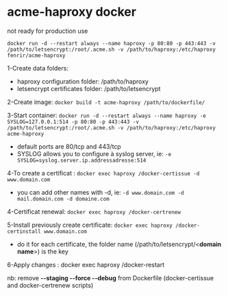 # acme-haproxy docker
not ready for production use

`docker run -d --restart always --name haproxy -p 80:80 -p 443:443 -v /path/to/letsencrypt:/root/.acme.sh -v /path/to/haproxy:/etc/haproxy fenrir/acme-haproxy`

 1-Create data folders:

 - haproxy configuration folder: /path/to/haproxy
 - letsencrypt certificates folder: /path/to/letsencrypt

2-Create image: `docker build -t acme-haproxy /path/to/dockerfile/`

3-Start container: `docker run -d --restart always --name haproxy -e SYSLOG=127.0.0.1:514 -p 80:80 -p 443:443 -v /path/to/letsencrypt:/root/.acme.sh -v /path/to/haproxy:/etc/haproxy acme-haproxy`

 - default ports are 80/tcp and 443/tcp
 - SYSLOG allows you to configure à syslog server, ie: `-e SYSLOG=syslog.server.ip.addressadresse:514`

4-To create a certificat : `docker exec haproxy /docker-certissue -d www.domain.com`

 - you can add other names with -d, ie: `-d www.domain.com -d mail.domain.com -d domaine.com`

4-Certificat renewal: `docker exec haproxy /docker-certrenew`

5-Install previously create certificate: `docker exec haproxy /docker-certinstall www.domain.com`

 - do it for each certificate, the folder name (/path/to/letsencrypt/<**domain name**>) is the key

6-Apply changes : docker exec haproxy /docker-restart

nb: remove **--staging --force --debug** from Dockerfile (docker-certissue and docker-certrenew scripts)

